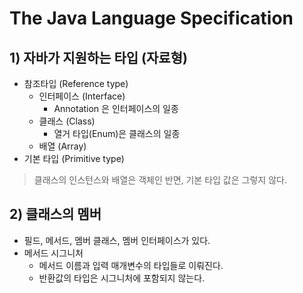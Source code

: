# The Java Language Specification

## 1) 자바가 지원하는 타입 (자료형)

- 참조타입 (Reference type)
  - 인터페이스 (Interface)
    - Annotation 은 인터페이스의 일종
  - 클래스 (Class)
      - 열거 타입(Enum)은 클래스의 일종
  - 배열 (Array)
- 기본 타입 (Primitive type)

> 클래스의 인스턴스와 배열은 객체인 반면, 기본 타입 값은 그렇지 않다.

## 2) 클래스의 멤버

- 필드, 메서드, 멤버 클래스, 멤버 인터페이스가 있다.
- 메서드 시그니처 
  - 메서드 이름과 입력 매개변수의 타입들로 이뤄진다. 
  - 반환값의 타입은 시그니처에 포함되지 않는다.

